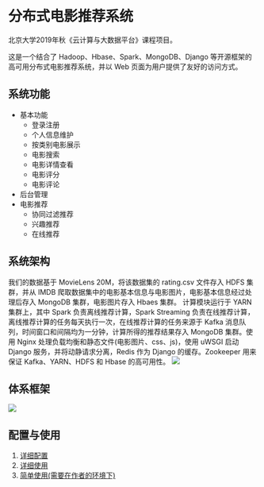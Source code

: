 # 分布式电影推荐系统

北京大学2019年秋《云计算与大数据平台》课程项目。

这是一个结合了 Hadoop、Hbase、Spark、MongoDB、Django 等开源框架的高可用分布式电影推荐系统，并以 Web 页面为用户提供了友好的访问方式。

## 系统功能

- 基本功能
  - 登录注册
  - 个人信息维护
  - 按类别电影展示
  - 电影搜索
  - 电影详情查看
  - 电影评分
  - 电影评论
- 后台管理
- 电影推荐
  - 协同过滤推荐
  - 兴趣推荐
  - 在线推荐

## 系统架构
我们的数据基于 MovieLens 20M，将该数据集的 rating.csv 文件存入 HDFS 集群，并从 IMDB 爬取数据集中的电影基本信息与电影图片，电影基本信息经过处理后存入 MongoDB 集群，电影图片存入 Hbaes 集群。
计算模块运行于 YARN 集群上，其中 Spark 负责离线推荐计算，Spark Streaming 负责在线推荐计算，离线推荐计算的任务每天执行一次，在线推荐计算的任务来源于 Kafka 消息队列，时间窗口和间隔均为一分钟，计算所得的推荐结果存入 MongoDB 集群。使用 Nginx 处理负载均衡和静态文件(电影图片、css、js)，使用 uWSGI 启动 Django 服务，并将动静请求分离，Redis 作为 Django 的缓存。Zookeeper 用来保证 Kafka、YARN、HDFS 和 Hbase 的高可用性。
![](https://i.postimg.cc/MG1W4XDQ/xitong.png)
   
## 体系框架

![](https://i.postimg.cc/BnXbhqkT/tixi.png)



## 配置与使用

1. [详细配置](详细配置.md)
2. [详细使用](详细使用.md)
3. [简单使用(需要在作者的环境下)](简单使用.md)


